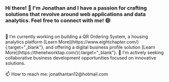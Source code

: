 ### Hi there! 👋 I'm Jonathan and I have a passion for crafting solutions that revolve around web applications and data analytics. Feel free to connect with me! 😄

<br> 
🔭 I’m currently working on building a QR Ordering System, a housing analytics platform [Learn More](https://www.eightchapter.com/){:target="_blank"}, and offering a digital business profile solution [Learn More](https://thenetworktap.com/){:target="_blank"}.
👯 I'm actively seeking collaborative business development opportunities focused on innovative solutions. <br><br>
📫 How to reach me: jonathantan12@hotmail.com

<!--
**jonathantan12/jonathantan12** is a ✨ _special_ ✨ repository because its `README.md` (this file) appears on your GitHub profile.

Here are some ideas to get you started:

- 🔭 I’m currently working on ...
- 🌱 I’m currently learning ...
- 👯 I’m looking to collaborate on ...
- 🤔 I’m looking for help with ...
- 💬 Ask me about ...
- 📫 How to reach me: ...
- 😄 Pronouns: ...
- ⚡ Fun fact: ...
-->
